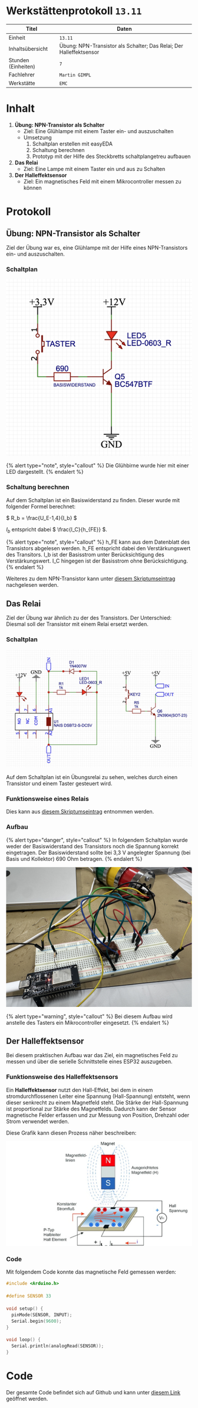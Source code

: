 # Werkstättenprotokoll `13.11`

| Titel | Daten                                                               |
|---------|---------------------------------------------------------------------|
| Einheit | `13.11`                                                             |
| Inhaltsübersicht | Übung: NPN-Transistor als Schalter; Das Relai; Der Halleffektsensor |
| Stunden (Einheiten) | `7`                                                                 |
| Fachlehrer | `Martin GIMPL`                                                      |
| Werkstätte | `EMC`                                                               |

# Inhalt

1. **Übung: NPN-Transistor als Schalter**
    - Ziel: Eine Glühlampe mit einem Taster ein- und auszuschalten
    - Umsetzung
        1. Schaltplan erstellen mit easyEDA
        2. Schaltung berechnen
        3. Prototyp mit der Hilfe des Steckbretts schaltplangetreu aufbauen
2. **Das Relai**
    - Ziel: Eine Lampe mit einem Taster ein und aus zu Schalten
3. **Der Halleffektsensor**
    - Ziel: Ein magnetisches Feld mit einem Mikrocontroller messen zu können
# Protokoll

## Übung: NPN-Transistor als Schalter

Ziel der Übung war es, eine Glühlampe mit der Hilfe eines NPN-Transistors ein- und auszuschalten.

### Schaltplan

![Schaltplan der Übung](/images/schaltplan-npn-als-schalter.jpg)

{% alert type="note", style="callout" %}
Die Glühbirne wurde hier mit einer LED dargestellt.
{% endalert %}

### Schaltung berechnen

Auf dem Schaltplan ist ein Basiswiderstand zu finden. Dieser wurde mit folgender Formel berechnet:

$
R_b = \frac{U_E-1,4}{I_b}
$

$I_b$ entspricht dabei $ \frac{I_C}{h_{FE}} $.

{% alert type="note", style="callout" %}
h_FE kann aus dem Datenblatt des Transistors abgelesen werden. h_FE entspricht dabei den Verstärkungswert des Transitors. I_b ist der Basisstrom unter Berücksichtigung des Verstärkungswert. I_C hingegen ist der Basisstrom ohne Berücksichtigung.
{% endalert %}

Weiteres zu dem NPN-Transistor kann unter [diesem Skriptumseintrag](/skriptum/Transistoren/bipolartransistoren.md) nachgelesen werden.

## Das Relai

Ziel der Übung war ähnlich zu der des Transistors. Der Unterschied: Diesmal soll der Transistor mit einem Relai ersetzt werden.

### Schaltplan

![Schaltplan der Übung](/images/schaltplan-relai-als-schalter.jpg)

Auf dem Schaltplan ist ein Übungsrelai zu sehen, welches durch einen Transistor und einem Taster gesteuert wird.

### Funktionsweise eines Relais

Dies kann aus [diesem Skriptumseintrag](/skriptum/relais.md) entnommen werden.

### Aufbau

{% alert type="danger", style="callout" %}
In folgendem Schaltplan wurde weder der Basiswiderstand des Transistors noch die Spannung korrekt eingetragen. Der Basiswiderstand sollte bei 3,3 V angelegter Spannung (bei Basis und Kollektor) 690 Ohm betragen.
{% endalert %}

![Aufbau der Übung](/images/aufbau-relai-schaltung.JPG)

{% alert type="warning", style="callout" %}
Bei diesem Aufbau wird anstelle des Tasters ein Mikrocontroller eingesetzt.
{% endalert %}

## Der Halleffektsensor

Bei diesem praktischen Aufbau war das Ziel, ein magnetisches Feld zu messen und über die serielle Schnittstelle eines ESP32 auszugeben.

### Funktionsweise des Halleffektsensors

Ein **Halleffektsensor** nutzt den Hall-Effekt, bei dem in einem stromdurchflossenen Leiter eine Spannung (Hall-Spannung) entsteht, wenn dieser senkrecht zu einem Magnetfeld steht. Die Stärke der Hall-Spannung ist proportional zur Stärke des Magnetfelds. Dadurch kann der Sensor magnetische Felder erfassen und zur Messung von Position, Drehzahl oder Strom verwendet werden.

Diese Grafik kann diesen Prozess näher beschreiben:

![Funktionsweise des Halleffektsensors](/images/funktionsweise-halleffektsensor.jpg)

### Code

Mit folgendem Code konnte das magnetische Feld gemessen werden:

```c++
#include <Arduino.h>

#define SENSOR 33

void setup() {
  pinMode(SENSOR, INPUT);
  Serial.begin(9600);
}

void loop() {
  Serial.println(analogRead(SENSOR));
}
```

# Code

Der gesamte Code befindet sich auf Github und kann unter [diesem Link](https://github.com/mrschwaig/HTL-Bulme_Werkstatt_GIM) geöffnet werden.